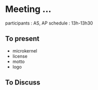 # Meeting ...

participants : AS, AP
schedule : 13h-13h30

## To present
- microkernel
- license
- motto
- logo

## To Discuss
